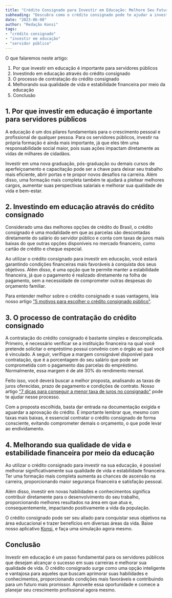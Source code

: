 ```yaml
---
title: "Crédito Consignado para Investir em Educação: Melhore Seu Futuro Profissional"
subheading: "Descubra como o crédito consignado pode te ajudar a investir em sua educação e impulsionar sua carreira como servidor público."
date: "2023-06-08"
author: "Redação Konsi"
tags:
- "crédito consignado"
- "investir em educação"
- "servidor público"
---
```


O que falaremos neste artigo:

1. Por que investir em educação é importante para servidores públicos
2. Investindo em educação através do crédito consignado
3. O processo de contratação do crédito consignado
4. Melhorando sua qualidade de vida e estabilidade financeira por meio da educação
5. Conclusão

## 1. Por que investir em educação é importante para servidores públicos

A educação é um dos pilares fundamentais para o crescimento pessoal e profissional de qualquer pessoa. Para os servidores públicos, investir na própria formação é ainda mais importante, já que eles têm uma responsabilidade social maior, pois suas ações impactam diretamente as vidas de milhares de cidadãos.

Investir em uma nova graduação, pós-graduação ou demais cursos de aperfeiçoamento e capacitação pode ser a chave para deixar seu trabalho mais eficiente, abrir portas e te propor novos desafios na carreira. Além disso, uma formação mais completa também te ajudará a pleitear melhores cargos, aumentar suas perspectivas salariais e melhorar sua qualidade de vida e bem-estar.

## 2. Investindo em educação através do crédito consignado

Considerado uma das melhores opções de crédito do Brasil, o crédito consignado é uma modalidade em que as parcelas são descontadas diretamente do salário do servidor público e conta com taxas de juros mais baixas do que outras opções disponíveis no mercado financeiro, como cartão de crédito e cheque especial.

Ao utilizar o crédito consignado para investir em educação, você estará garantindo condições financeiras mais favoráveis à conquista dos seus objetivos. Além disso, é uma opção que te permite manter a estabilidade financeira, já que o pagamento é realizado diretamente na folha de pagamento, sem a necessidade de comprometer outras despesas do orçamento familiar.

Para entender melhor sobre o crédito consignado e suas vantagens, leia nosso artigo ["5 motivos para escolher o crédito consignado público"](konsi.com.br/postagens/5-motivos-para-escolher-o-credito-consignado-publico).

## 3. O processo de contratação do crédito consignado

A contratação do crédito consignado é bastante simples e descomplicada. Primeiro, é necessário verificar se a instituição financeira na qual você pretende solicitar o empréstimo possui convênio com o órgão ao qual você é vinculado. A seguir, verifique a margem consignável disponível para contratação, que é a porcentagem do seu salário que pode ser comprometida com o pagamento das parcelas do empréstimo. Normalmente, essa margem é de até 30% do rendimento mensal.

Feito isso, você deverá buscar a melhor proposta, analisando as taxas de juros oferecidas, prazo de pagamento e condições de contrato. Nosso artigo ["7 dicas para conseguir a menor taxa de juros no consignado"](konsi.com.br/postagens/7-dicas-para-conseguir-a-menor-taxa-de-juros-no-consignado) pode te ajudar nesse processo.

Com a proposta escolhida, basta dar entrada na documentação exigida e aguardar a aprovação do crédito. É importante lembrar que, mesmo com taxas mais baixas, é essencial contratar o crédito consignado de forma consciente, evitando comprometer demais o orçamento, o que pode levar ao endividamento.

## 4. Melhorando sua qualidade de vida e estabilidade financeira por meio da educação

Ao utilizar o crédito consignado para investir na sua educação, é possível melhorar significativamente sua qualidade de vida e estabilidade financeira. Ter uma formação mais completa aumenta as chances de ascensão na carreira, proporcionando maior segurança financeira e satisfação pessoal.

Além disso, investir em novas habilidades e conhecimentos significa contribuir diretamente para o desenvolvimento do seu trabalho, proporcionando melhores resultados na área em que atua e, consequentemente, impactando positivamente a vida da população.

O crédito consignado pode ser seu aliado para conquistar seus objetivos na área educacional e trazer benefícios em diversas áreas da vida. Baixe nosso aplicativo [Konsi](konsi.app.download.page), e faça uma simulação agora mesmo.

## Conclusão

Investir em educação é um passo fundamental para os servidores públicos que desejam alcançar o sucesso em suas carreiras e melhorar sua qualidade de vida. O crédito consignado surge como uma opção inteligente e vantajosa para aqueles que buscam aprimorar suas habilidades e conhecimentos, proporcionando condições mais favoráveis e contribuindo para um futuro mais promissor. Aproveite essa oportunidade e comece a planejar seu crescimento profissional agora mesmo.